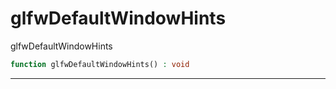 # glfwDefaultWindowHints
glfwDefaultWindowHints

```php
function glfwDefaultWindowHints() : void
```






---
     